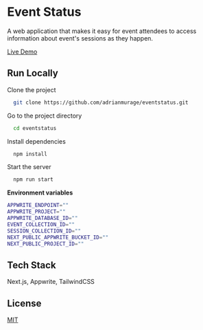 
# Event Status

A web application that makes it easy for event attendees to access information about event's sessions as they happen.

[Live Demo](https://eventstatus.vercel.app/)

## Run Locally

Clone the project

```bash
  git clone https://github.com/adrianmurage/eventstatus.git
```

Go to the project directory

```bash
  cd eventstatus
```

Install dependencies

```bash
  npm install
```

Start the server

```bash
  npm run start
```

**Environment variables**
```bash
APPWRITE_ENDPOINT=""
APPWRITE_PROJECT=""
APPWRITE_DATABASE_ID=""
EVENT_COLLECTION_ID=""
SESSION_COLLECTION_ID=""
NEXT_PUBLIC_APPWRITE_BUCKET_ID=""
NEXT_PUBLIC_PROJECT_ID=""

```
## Tech Stack

Next.js, Appwrite, TailwindCSS
## License

[MIT](https://choosealicense.com/licenses/mit/)


